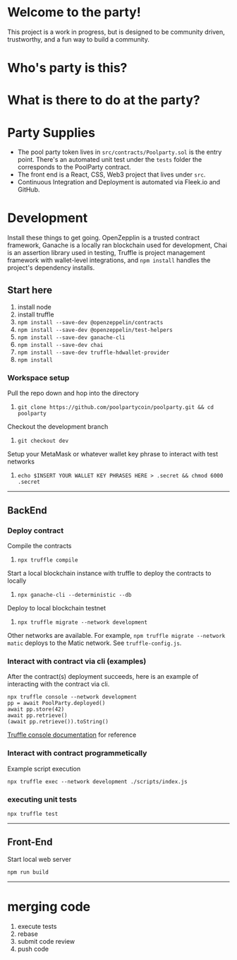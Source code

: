 # Welcome to the party!

This project is a work in progress, but is designed to be community driven, trustworthy, and a fun way to build a community.

# Who's party is this?


# What is there to do at the party?

# Party Supplies

* The pool party token lives in `src/contracts/Poolparty.sol` is the entry point.  There's an automated unit test under the `tests` folder the corresponds to the PoolParty contract.
* The front end is a React, CSS, Web3 project that lives under `src`.
* Continuous Integration and Deployment is automated via Fleek.io and GitHub.


# Development

Install these things to get going.  OpenZepplin is a trusted contract framework, Ganache is a locally ran blockchain used for development, Chai is an assertion library used in testing, Truffle is project management framework with wallet-level integrations, and `npm install` handles the project's dependency installs.

## Start here
1. install node
1. install truffle
1. `npm install --save-dev @openzeppelin/contracts`
1. `npm install --save-dev @openzeppelin/test-helpers`
1. `npm install --save-dev ganache-cli`
1. `npm install --save-dev chai`
1. `npm install --save-dev truffle-hdwallet-provider`
1. `npm install`

### Workspace setup
Pull the repo down and hop into the directory
1. `git clone https://github.com/poolpartycoin/poolparty.git && cd poolparty`

Checkout the development branch
1. `git checkout dev`

Setup your MetaMask or whatever wallet key phrase to interact with test networks
1. `echo $INSERT YOUR WALLET KEY PHRASES HERE > .secret && chmod 6000 .secret` <!-- Truffle configuration for development -->

----------------
## BackEnd

### Deploy contract
Compile the contracts
1. `npx truffle compile`

Start a local blockchain instance with truffle to deploy the contracts to locally
1. `npx ganache-cli --deterministic --db`

Deploy to local blockchain testnet
1. `npx truffle migrate --network development`

Other networks are available.  For example, `npm truffle migrate --network matic` deploys to the Matic network.  See `truffle-config.js`.

### Interact with contract via cli (examples)
After the contract(s) deployment succeeds, here is an example of interacting with the contract via cli.
```
npx truffle console --network development
pp = await PoolParty.deployed()
await pp.store(42)
await pp.retrieve()
(await pp.retrieve()).toString()
```
[Truffle console documentation](https://www.trufflesuite.com/docs/truffle/getting-started/using-truffle-develop-and-the-console) for reference

### Interact with contract programmetically
Example script execution
```
npx truffle exec --network development ./scripts/index.js
```

### executing unit tests
```
npx truffle test
```

----------------
## Front-End
Start local web server
```
npm run build
```



----------------
# merging code
1. execute tests
1. rebase
1. submit code review
1. push code